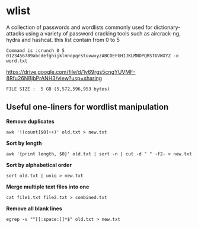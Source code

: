 # wlist
A collection of passwords and wordlists commonly used for dictionary-attacks using a variety of password cracking tools such as aircrack-ng, hydra and hashcat.
this list contain from 0 to 5 

```
Command is :crunch 0 5 0123456789abcdefghijklmnopqrstuvwxyzABCDEFGHIJKLMNOPQRSTUVWXYZ -o word.txt
```


https://drive.google.com/file/d/1v69rgs5cngYUVMF-8Rfu26NBjbPrANH3/view?usp=sharing

```
FILE SIZE :  5 GB (5,572,596,953 bytes)
```

## Useful one-liners for wordlist manipulation
**Remove duplicates**
```
awk '!(count[$0]++)' old.txt > new.txt
```
**Sort by length**
```
awk '{print length, $0}' old.txt | sort -n | cut -d " " -f2- > new.txt
```

**Sort by alphabetical order**
```
sort old.txt | uniq > new.txt
```
**Merge multiple text files into one**
```
cat file1.txt file2.txt > combined.txt
```

**Remove all blank lines**
```
egrep -v "^[[:space:]]*$" old.txt > new.txt
```

